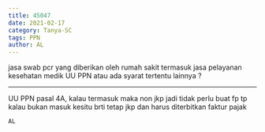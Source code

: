 ```yaml
---
title: 45047
date: 2021-02-17
category: Tanya-SC
tags: PPN
author: AL
---
```


jasa swab pcr yang diberikan oleh rumah sakit termasuk jasa pelayanan kesehatan medik UU PPN atau ada syarat tertentu lainnya ?

---

UU PPN pasal 4A, kalau termasuk maka non jkp jadi tidak perlu buat fp tp kalau bukan masuk kesitu brti tetap jkp dan harus diterbitkan faktur pajak

`AL`
